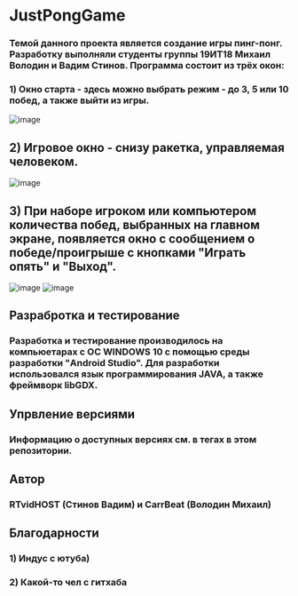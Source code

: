 # JustPongGame
### Темой данного проекта является создание игры пинг-понг. Разработку выполняли студенты группы 19ИТ18 Михаил Володин и Вадим Стинов. Программа состоит из трёх окон:
### 1) Окно старта - здесь можно выбрать режим - до 3, 5 или 10 побед, а также выйти из игры.
![image](https://user-images.githubusercontent.com/77549980/162083851-871acfd9-01c3-47c3-a469-82a23b3cd9b2.png)

## 2) Игровое окно - снизу ракетка, управляемая человеком.
![image](https://user-images.githubusercontent.com/77549980/162084205-27fab9ca-2d03-4e31-9970-8f1c69d36125.png)

## 3) При наборе игроком или компьютером количества побед, выбранных на главном экране, появляется окно с сообщением о победе/проигрыше с кнопками "Играть опять" и "Выход".
![image](https://user-images.githubusercontent.com/77549980/162084443-86750d36-82bb-418d-baf4-57371af823ec.png)
![image](https://user-images.githubusercontent.com/77549980/162084596-7483f06a-7dc3-4702-aabe-770306fb4907.png)

## Разрабротка и тестирование
### Разработка и тестирование производилось на компьюетарах с ОС WINDOWS 10 с помощью среды разработки "Android Studio". Для разработки использовался язык программирования JAVA, а также фреймворк libGDX.

## Упрвление версиями
### Информацию о доступных версиях см. в тегах в этом репозитории.

## Автор
### RTvidHOST (Стинов Вадим) и CarrBeat (Володин Михаил)

## Благодарности
### 1) Индус с ютуба)
### 2) Какой-то чел с гитхаба
